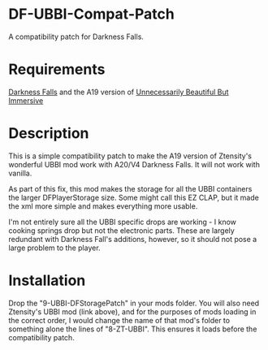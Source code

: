 # DF-UBBI-Compat-Patch
A compatibility patch for Darkness Falls.

# Requirements
[Darkness Falls](https://dev.azure.com/KhaineUK/_git/DarknessFallsA20) and the A19 version of [Unnecessarily Beautiful But Immersive](https://www.nexusmods.com/7daystodie/mods/1242)

# Description
This is a simple compatibility patch to make the A19 version of Ztensity's wonderful UBBI mod work with A20/V4 Darkness Falls.  It will not work with vanilla.

As part of this fix, this mod makes the storage for all the UBBI containers the larger DFPlayerStorage size.  Some might call this EZ CLAP, but it made the xml more simple and makes everything more usable.

I'm not entirely sure all the UBBI specific drops are working - I know cooking springs drop but not the electronic parts.  These are largely redundant with Darkness Fall's additions, however, so it should not pose a large problem to the player.

# Installation
Drop the "9-UBBI-DFStoragePatch" in your mods folder.  You will also need Ztensity's UBBI mod (link above), and for the purposes of mods loading in the correct order, I would change the name of that mod's folder to something alone the lines of "8-ZT-UBBI".  This ensures it loads before the compatibility patch.
